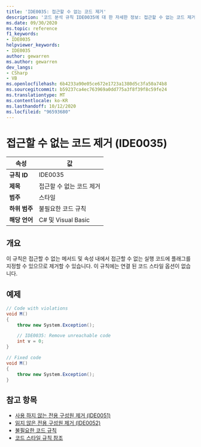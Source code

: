 ```yaml
---
title: 'IDE0035: 접근할 수 없는 코드 제거'
description: '코드 분석 규칙 IDE0035에 대 한 자세한 정보: 접근할 수 없는 코드 제거'
ms.date: 09/30/2020
ms.topic: reference
f1_keywords:
- IDE0035
helpviewer_keywords:
- IDE0035
author: gewarren
ms.author: gewarren
dev_langs:
- CSharp
- VB
ms.openlocfilehash: 6b4233a90e05ce672e1723a1380d5c3fa50a74b8
ms.sourcegitcommit: b59237ca4ec763969a0dd775a3f8f39f8c59fe24
ms.translationtype: MT
ms.contentlocale: ko-KR
ms.lasthandoff: 10/12/2020
ms.locfileid: "96593680"
---
```

# <a name="remove-unreachable-code-ide0035"></a>접근할 수 없는 코드 제거 (IDE0035)

|속성|값|
|-|-|
| **규칙 ID** | IDE0035 |
| **제목** | 접근할 수 없는 코드 제거 |
| **범주** | 스타일 |
| **하위 범주** | 불필요한 코드 규칙 |
| **해당 언어** | C# 및 Visual Basic |

## <a name="overview"></a>개요

이 규칙은 접근할 수 없는 메서드 및 속성 내에서 접근할 수 없는 실행 코드에 플래그를 지정할 수 있으므로 제거할 수 있습니다. 이 규칙에는 연결 된 코드 스타일 옵션이 없습니다.

## <a name="example"></a>예제

```csharp
// Code with violations
void M()
{
    throw new System.Exception();

    // IDE0035: Remove unreachable code
    int v = 0;
}

// Fixed code
void M()
{
    throw new System.Exception();
}
```

## <a name="see-also"></a>참고 항목

- [사용 하지 않는 전용 구성원 제거 (IDE0051)](ide0051.md)
- [읽지 않은 전용 구성원 제거 (IDE0052)](ide0052.md)
- [불필요한 코드 규칙](unnecessary-code-rules.md)
- [코드 스타일 규칙 참조](index.md)
